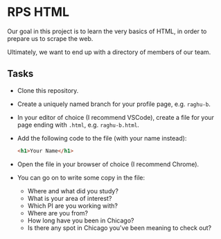 # RPS HTML

Our goal in this project is to learn the very basics of HTML, in order to prepare us to scrape the web.

Ultimately, we want to end up with a directory of members of our team.

## Tasks

 - Clone this repository.
 - Create a uniquely named branch for your profile page, e.g. `raghu-b`.
 - In your editor of choice (I recommend VSCode), create a file for your page ending with `.html`, e.g. `raghu-b.html`.
 - Add the following code to the file (with your name instead):

    ```html
    <h1>Your Name</h1>
    ```

 - Open the file in your browser of choice (I recommend Chrome).
 - You can go on to write some copy in the file:
   - Where and what did you study?
   - What is your area of interest?
   - Which PI are you working with?
   - Where are you from?
   - How long have you been in Chicago?
   - Is there any spot in Chicago you've been meaning to check out?
